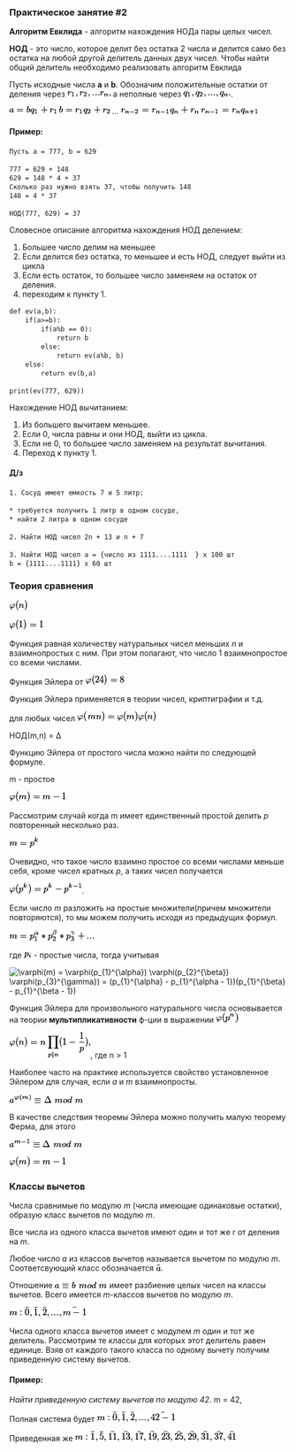 ### Практическое занятие #2

**Алгоритм Евклида** - алгоритм нахождения НОДа пары целых чисел.

**НОД** - это число, которое делит без остатка 2 числа и делится само без остатка на любой другой делитель данных двух чисел.
Чтобы найти общий делитель необходимо реализовать алгоритм Евклида

Пусть исходные числа **а** и **b**. Обозначим положительные остатки от деления через ![r_1, r_2, ... r_n](images/2_1.gif)  а неполные через ![q_1, q_2, ..., q_n](images/2_2.gif).

![a = b q_1 + r_1](images/2_3.gif)
![b = r_1 q_2 + r_2](images/2_4.gif)
...
![r_{n-2} = r_{n-1} q_n + r_n](images/2_5.gif)
![r_{n-1} = r_n q_{n+1}](images/2_6.gif)

#### Пример: 
```
Пусть а = 777, b = 629

777 = 629 + 148
629 = 148 * 4 + 37
Сколько раз нужно взять 37, чтобы получить 148
148 = 4 * 37

НОД(777, 629) = 37
```

Словесное описание алгоритма нахождения НОД делением:

1. Большее число делим на меньшее
2. Если делится без остатка, то меньшее и есть НОД, следует выйти из цикла
3. Если есть остаток, то большее число заменяем на остаток от деления.
4. переходим к пункту 1.

```
def ev(a,b):
	if(a>=b):
		if(a%b == 0):
			return b
		else:
			return ev(a%b, b)
	else:
		return ev(b,a)

print(ev(777, 629))
```

Нахождение НОД вычитанием:

1. Из большего вычитаем меньшее.
2. Если 0, числа равны и они НОД, выйти из цикла.
3. Если не 0, то большее число заменяем на результат вычитания.
4. Переход к пункту 1.

#### Д/з

```
1. Сосуд имеет емкость 7 и 5 литр:

* требуется получить 1 литр в одном сосуде,
* найти 2 литра в одном сосуде

2. Найти НОД чисел 2n + 13 и n + 7

3. Найти НОД чисел a = {число из 1111....1111  } x 100 шт
b = {1111....1111} x 60 шт
```

### Теория сравнения

![\varphi(n)](images/2_7.gif)

![\varphi(1) = 1](images/2_8.gif)

Функция равная количеству натуральных чисел меньших *n* и взаимнопростых с ним. При этом полагают, что число 1 взаимнопростое со всеми числами. 

Функция Эйлера от ![\varphi(24) = 8](images/2_9.gif)

Функция Эйлера применяется в теории чисел, криптиграфии и т.д.

для любых чисел 
![\varphi(\left m n\right) = \varphi(m) \varphi(n)](images/2_10.gif)

НОД(m,n) = Δ

Функцию Эйлера от простого числа можно найти по следующей формуле.

m - простое

![\varphi(m) = m - 1](images/2_11.gif)

Рассмотрим случай когда m имеет единственный простой делить *p* повторенный несколько раз. 

![m = p^{k}](images/2_12.gif)

Очевидно, что такое число взаимно простое со всеми числами меньше себя, кроме чисел кратных *p*, а таких чисел получается 

![\varphi(p^{k}) = p^{k} - p^{k-1}](images/2_13.gif).

Если число *m* разложить на простые множители(причем множители повторяются), то мы можем получить исходя из предыдущих формул.

![m = p_{1}^{\alpha} * p_{2}^{\beta} * p_{3}^{\gamma} + ...](images/2_14.gif)

где ![p_i](images/2_15.gif) - простые числа, тогда учитывая 

![\varphi(m) = \varphi(p_{1}^{\alpha}) \varphi(p_{2}^{\beta}) \varphi(p_{3}^{\gamma}) = 
(p_{1}^{\alpha} - p_{1}^{\alpha - 1})(p_{1}^{\beta} - p_{1}^{\beta - 1})](images/2_16.gif)

Функция Эйлера для произвольного натурального числа основывается на теории **мультипликативности** ф-ции в выражении ![\varphi(p^{n})](images/2_17.gif)

![\varphi(n) = n \prod_{p|n} (1 - \frac{1}{p})](images/2_18.gif),
где n > 1

Наиболее часто на практике используется свойство установленное Эйлером для случая, если *a* и *m* взаимнопросты.

![a^{\varphi(m)} \equiv \Delta \ mod \ m](images/2_19.gif)

В качестве следствия теоремы Эйлера можно получить малую теорему Ферма, для этого

![a^{m-1} \equiv \Delta \ mod \ m](images/2_20.gif)

![\varphi (m) = m - 1](images/2_21.gif)

### Классы вычетов

Числа сравнимые по модулю *m* (числа имеющие одинаковые остатки), образую класс вычетов по модулю *m*.

Все числа из одного класса вычетов имеют один и тот же r от деления на *m*.

Любое число *a* из классов вычетов называется вычетом по модулю *m*. Соответсвующий класс обозначается ![\bar{a}](images/2_22.gif).

Отношение ![a \equiv b\ mod\ m](images/2_23.gif) имеет разбиение целых чисел на классы вычетов. Всего имеется *m*-классов вычетов по модулю *m*.

![m : \bar{0}, \bar{1}, \bar{2}, ..., \bar{m-1}](images/2_24.gif)

Числа одного класса вычетов имеет с модулем *m* один и тот же делитель.
Рассмотрим те классы для которых этот делитель равен единице. Взяв от каждого такого класса по одному вычету получим приведенную систему вычетов.

#### Пример:

*Найти приведенную систему вычетов по модулю 42.*
m = 42, 

Полная система будет 
![m:  \bar{0}, \bar{1}, \bar{2}, ..., \bar{42-1}](images/2_25.gif)

Приведенная же 
![m: \bar{1}, \bar{5}, \bar{11}, \bar{13}, \bar{17}, \bar{19}, \bar{23}, \bar{25}, \bar{29}, \bar{31}, \bar{37}, \bar{41}](images/2_26.gif)
